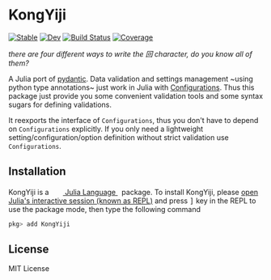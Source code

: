 # KongYiji

[![Stable](https://img.shields.io/badge/docs-stable-blue.svg)](https://Roger-luo.github.io/KongYiji.jl/stable)
[![Dev](https://img.shields.io/badge/docs-dev-blue.svg)](https://Roger-luo.github.io/KongYiji.jl/dev)
[![Build Status](https://github.com/Roger-luo/KongYiji.jl/workflows/CI/badge.svg)](https://github.com/Roger-luo/KongYiji.jl/actions)
[![Coverage](https://codecov.io/gh/Roger-luo/KongYiji.jl/branch/master/graph/badge.svg)](https://codecov.io/gh/Roger-luo/KongYiji.jl)

*there are four different ways to write the 回 character, do you know all of them?*

A Julia port of [pydantic](https://pydantic-docs.helpmanual.io/).
Data validation and settings management ~using python type annotations~ just work in Julia with [Configurations](https://Roger-luo.github.io/Configurations.jl). Thus this package just provide you some convenient validation tools and some syntax sugars for defining validations. 

It reexports the interface of `Configurations`, thus you don't have to depend on `Configurations` explicitly. If you only need a lightweight setting/configuration/option definition without strict validation use `Configurations`.

## Installation

<p>
KongYiji is a &nbsp;
    <a href="https://julialang.org">
        <img src="https://raw.githubusercontent.com/JuliaLang/julia-logo-graphics/master/images/julia.ico" width="16em">
        Julia Language
    </a>
    &nbsp; package. To install KongYiji,
    please <a href="https://docs.julialang.org/en/v1/manual/getting-started/">open
    Julia's interactive session (known as REPL)</a> and press <kbd>]</kbd> key in the REPL to use the package mode, then type the following command
</p>

```julia
pkg> add KongYiji
```

## License

MIT License
